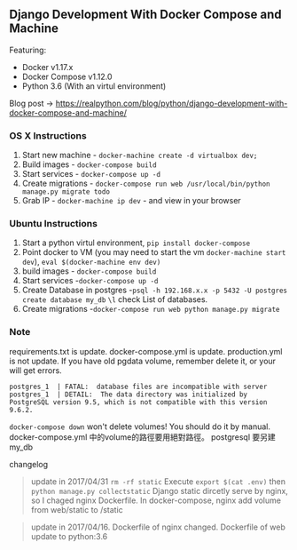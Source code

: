 ## Django Development With Docker Compose and Machine

Featuring:

- Docker v1.17.x
- Docker Compose v1.12.0
- Python 3.6 (With an virtul environment)

Blog post -> https://realpython.com/blog/python/django-development-with-docker-compose-and-machine/

### OS X Instructions

1. Start new machine - `docker-machine create -d virtualbox dev;`
1. Build images - `docker-compose build`
1. Start services - `docker-compose up -d`
1. Create migrations - `docker-compose run web /usr/local/bin/python manage.py migrate todo`
1. Grab IP - `docker-machine ip dev` - and view in your browser

### Ubuntu Instructions

1. Start a python virtul environment, `pip install docker-compose`
1. Point docker to VM (you may need to start the vm `docker-machine start dev`), `eval $(docker-machine env dev)`
1. build images - `docker-compose build`
1. Start services -`docker-compose up -d`
1. Create Database in postgres -`psql -h 192.168.x.x -p 5432 -U postgres` `create database my_db` `\l` check List of databases.
1. Create migrations -`docker-compose run web python manage.py migrate`

### Note
requirements.txt is update.
docker-compose.yml is update.
production.yml is not update.
If you have old pgdata volume, remember delete it, or your will get errors.

```
postgres_1  | FATAL:  database files are incompatible with server
postgres_1  | DETAIL:  The data directory was initialized by PostgreSQL version 9.5, which is not compatible with this version 9.6.2.
```
`docker-compose down` won't delete volumes! You should do it by manual.
docker-compose.yml 中的volume的路徑要用絕對路徑。
postgresql 要另建my_db

changelog

> update in 2017/04/31
> `rm -rf static`
> Execute `export $(cat .env)` then `python manage.py collectstatic` 
> Django static dircetly serve by nginx, so I chaged nginx Dockerfile.
> In docker-compose, nginx add volume from web/static to /static 

> update in 2017/04/16.
> Dockerfile of nginx changed.
> Dockerfile of web update to python:3.6

